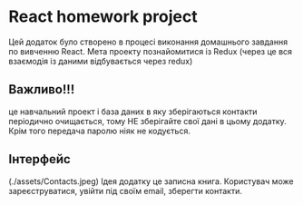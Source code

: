 # React homework project

Цей додаток було створено в процесі виконання домашнього завдання по вивченню
React. Мета проекту познайомитися із Redux (через це вся взаємодія із даними
відбувається через redux)

## Важливо!!!

це навчальний проект і база даних в яку зберігаються контакти періодично
очищається, тому НЕ зберігайте свої дані в цьому додатку. Крім того передача
паролю ніяк не кодується.

## Інтерфейс

(./assets/Contacts.jpeg) Ідея додатку це записна книга. Користувач може
зареєструватися, увійти під своїм email, зберегти контакти.
